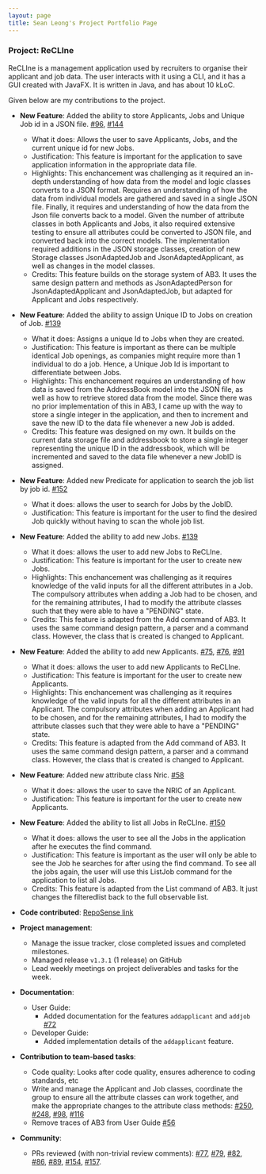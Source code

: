 ```yaml
---
layout: page
title: Sean Leong's Project Portfolio Page
---
```


### Project: ReCLIne

ReCLIne is a management application used by recruiters to organise their applicant and job data. The user interacts with it using a CLI, and it has a GUI created with JavaFX. It is written in Java, and has about 10 kLoC.

Given below are my contributions to the project.

* **New Feature**: Added the ability to store Applicants, Jobs and Unique Job id in a JSON file. [\#96](https://github.com/AY2122S2-CS2103T-W15-1/tp/pull/96), [\#144](https://github.com/AY2122S2-CS2103T-W15-1/tp/pull/144/files)
  * What it does: Allows the user to save Applicants, Jobs, and the current unique id for new Jobs.
  * Justification: This feature is important for the application to save application information in the appropriate data file.
  * Highlights: This enchancement was challenging as it required an in-depth understanding of how data from the model and logic classes converts to a JSON format. Requires an understanding of how the data from individual models are gathered and saved in a single JSON file. Finally, it requires and understanding of how the data from the Json file converts back to a model. Given the number of attribute classes in both Applicants and Jobs, it also required extensive testing to ensure all attributes could be converted to JSON file, and converted back into the correct models. The implementation required additions in the JSON storage classes, creation of new Storage classes JsonAdaptedJob and JsonAdaptedApplicant, as well as changes in the model classes.
  * Credits: This feature builds on the storage system of AB3. It uses the same design pattern and methods as JsonAdaptedPerson for JsonAdaptedApplicant and JsonAdaptedJob, but adapted for Applicant and Jobs respectively. 

* **New Feature**: Added the ability to assign Unique ID to Jobs on creation of Job. [\#139](https://github.com/AY2122S2-CS2103T-W15-1/tp/pull/139/files)
  * What it does: Assigns a unique Id to Jobs when they are created.
  * Justification: This feature is important as there can be multiple identical Job openings, as companies might require more than 1 individual to do a job. Hence, a Unique Job Id is important to differentiate between Jobs.
  * Highlights: This enchancement requires an understanding of how data is saved from the AddressBook model into the JSON file, as well as how to retrieve stored data from the model. Since there was no prior implementation of this in AB3, I came up with the way to store a single integer in the application, and then to increment and save the new ID to the data file whenever a new Job is added.
  * Credits: This feature was designed on my own. It builds on the current data storage file and addressbook to store a single integer representing the unique ID in the addressbook, which will be incremented and saved to the data file whenever a new JobID is assigned.

* **New Feature**: Added new Predicate for application to search the job list by job id. [\#152](https://github.com/AY2122S2-CS2103T-W15-1/tp/pull/152/files)
  * What it does: allows the user to search for Jobs by the JobID.
  * Justification: This feature is important for the user to find the desired Job quickly without having to scan the whole job list.

* **New Feature**: Added the ability to add new Jobs. [\#139](https://github.com/AY2122S2-CS2103T-W15-1/tp/pull/139/files)
  * What it does: allows the user to add new Jobs to ReCLIne.
  * Justification: This feature is important for the user to create new Jobs.
  * Highlights: This enchancement was challenging as it requires knowledge of the valid inputs for all the different attributes in a Job. The compulsory attributes when adding a Job had to be chosen, and for the remaining attributes, I had to modify the attribute classes such that they were able to have a "PENDING" state.
  * Credits: This feature is adapted from the Add command of AB3. It uses the same command design pattern, a parser and a command class. However, the class that is created is changed to Applicant.

* **New Feature**: Added the ability to add new Applicants. [\#75](https://github.com/AY2122S2-CS2103T-W15-1/tp/pull/75), [\#76](https://github.com/AY2122S2-CS2103T-W15-1/tp/pull/76), [\#91](https://github.com/AY2122S2-CS2103T-W15-1/tp/pull/91)
    * What it does: allows the user to add new Applicants to ReCLIne.
    * Justification: This feature is important for the user to create new Applicants.
    * Highlights: This enchancement was challenging as it requires knowledge of the valid inputs for all the different attributes in an Applicant. The compulsory attributes when adding an Applicant had to be chosen, and for the remaining attributes, I had to modify the attribute classes such that they were able to have a "PENDING" state.
    * Credits: This feature is adapted from the Add command of AB3. It uses the same command design pattern, a parser and a command class. However, the class that is created is changed to Applicant.

* **New Feature**: Added new attribute class Nric. [\#58](https://github.com/AY2122S2-CS2103T-W15-1/tp/pull/58)
  * What it does: allows the user to save the NRIC of an Applicant.
  * Justification: This feature is important for the user to create new Applicants.

* **New Feature**: Added the ability to list all Jobs in ReCLIne. [\#150](https://github.com/AY2122S2-CS2103T-W15-1/tp/pull/150)
  * What it does: allows the user to see all the Jobs in the application after he executes the find command.
  * Justification: This feature is important as the user will only be able to see the Job he searches for after using the find command. To see all the jobs again, the user will use this ListJob command for the application to list all Jobs.
  * Credits: This feature is adapted from the List command of AB3. It just changes the filteredlist back to the full observable list.

* **Code contributed**: [RepoSense link](https://nus-cs2103-ay2122s2.github.io/tp-dashboard/?search=seanleong339&breakdown=true)

* **Project management**:
    * Manage the issue tracker, close completed issues and completed milestones.
    * Managed release `v1.3.1` (1 release) on GitHub
    * Lead weekly meetings on project deliverables and tasks for the week.

* **Documentation**:
    * User Guide:
        * Added documentation for the features `addapplicant` and `addjob` [\#72]()
    * Developer Guide:
        * Added implementation details of the `addapplicant` feature.


* **Contribution to team-based tasks**:
  * Code quality: Looks after code quality, ensures adherence to coding standards, etc
  * Write and manage the Applicant and Job classes, coordinate the group to ensure all the attribute classes can work together, and make the appropriate changes to the attribute class methods: [\#250](https://github.com/AY2122S2-CS2103T-W15-1/tp/pull/250), [\#248](https://github.com/AY2122S2-CS2103T-W15-1/tp/pull/248), [\#98](https://github.com/AY2122S2-CS2103T-W15-1/tp/pull/98), [\#116](https://github.com/AY2122S2-CS2103T-W15-1/tp/pull/116)
  * Remove traces of AB3 from User Guide [\#56]("https://github.com/AY2122S2-CS2103T-W15-1/tp/pull/56/files")


* **Community**:
    * PRs reviewed (with non-trivial review comments): [\#77](https://github.com/AY2122S2-CS2103T-W15-1/tp/pull/77), [\#79](https://github.com/AY2122S2-CS2103T-W15-1/tp/pull/79), [\#82](https://github.com/AY2122S2-CS2103T-W15-1/tp/pull/82), [\#86](https://github.com/AY2122S2-CS2103T-W15-1/tp/pull/86), [\#89](https://github.com/AY2122S2-CS2103T-W15-1/tp/pull/89), [\#154](https://github.com/AY2122S2-CS2103T-W15-1/tp/pull/154), [\#157](https://github.com/AY2122S2-CS2103T-W15-1/tp/pull/157).

